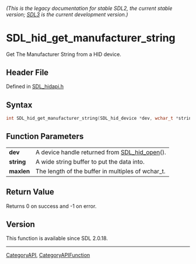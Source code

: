 ###### (This is the legacy documentation for stable SDL2, the current stable version; [SDL3](https://wiki.libsdl.org/SDL3/) is the current development version.)
# SDL_hid_get_manufacturer_string

Get The Manufacturer String from a HID device.

## Header File

Defined in [SDL_hidapi.h](https://github.com/libsdl-org/SDL/blob/SDL2/include/SDL_hidapi.h)

## Syntax

```c
int SDL_hid_get_manufacturer_string(SDL_hid_device *dev, wchar_t *string, size_t maxlen);

```

## Function Parameters

|                |                                                               |
| -------------- | ------------------------------------------------------------- |
| **dev**        | A device handle returned from [SDL_hid_open](SDL_hid_open)(). |
| **string**     | A wide string buffer to put the data into.                    |
| **maxlen**     | The length of the buffer in multiples of wchar_t.             |

## Return Value

Returns 0 on success and -1 on error.

## Version

This function is available since SDL 2.0.18.

----
[CategoryAPI](CategoryAPI), [CategoryAPIFunction](CategoryAPIFunction)



